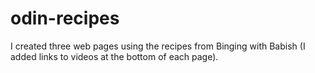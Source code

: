 # odin-recipes
I created three web pages using the recipes from Binging with Babish (I added links to videos at the bottom of each page).
